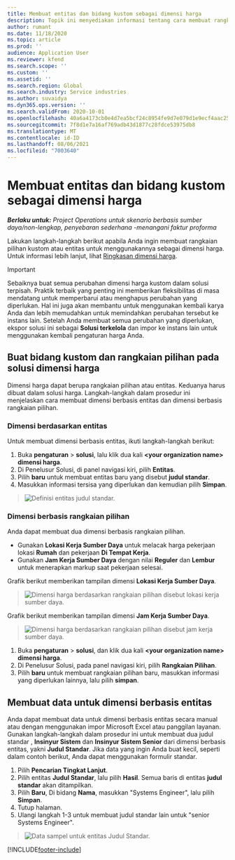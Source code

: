```yaml
---
title: Membuat entitas dan bidang kustom sebagai dimensi harga
description: Topik ini menyediakan informasi tentang cara membuat rangkaian pilihan kustom atau entitas.
author: rumant
ms.date: 11/18/2020
ms.topic: article
ms.prod: ''
audience: Application User
ms.reviewer: kfend
ms.search.scope: ''
ms.custom: ''
ms.assetid: ''
ms.search.region: Global
ms.search.industry: Service industries
ms.author: suvaidya
ms.dyn365.ops.version: ''
ms.search.validFrom: 2020-10-01
ms.openlocfilehash: 40a6a4173cb0e4d7ea5bcf24c8954fe9d7e079d1e9ecf4aac252b5133f12d3ff
ms.sourcegitcommit: 7f8d1e7a16af769adb43d1877c28fdce53975db8
ms.translationtype: MT
ms.contentlocale: id-ID
ms.lasthandoff: 08/06/2021
ms.locfileid: "7003640"
---
```

# <a name="create-custom-fields-and-entities-as-pricing-dimensions"></a>Membuat entitas dan bidang kustom sebagai dimensi harga

_**Berlaku untuk:** Project Operations untuk skenario berbasis sumber daya/non-lengkap, penyebaran sederhana -menangani faktur proforma_

Lakukan langkah-langkah berikut apabila Anda ingin membuat rangkaian pilihan kustom atau entitas untuk menggunakannya sebagai dimensi harga. Untuk informasi lebih lanjut, lihat [Ringkasan dimensi harga](pricing-dimensions-overview.md).  

> [!IMPORTANT]
> Sebaiknya buat semua perubahan dimensi harga kustom dalam solusi terpisah. Praktik terbaik yang penting ini memberikan fleksibilitas di masa mendatang untuk memperbarui atau menghapus perubahan yang diperlukan. Hal ini juga akan membantu untuk menggunakan kembali karya Anda dan lebih memudahkan untuk memindahkan perubahan tersebut ke instans lain. Setelah Anda membuat semua perubahan yang diperlukan, ekspor solusi ini sebagai **Solusi terkelola** dan impor ke instans lain untuk menggunakan kembali pengaturan harga Anda.

  
## <a name="create-custom-fields-and-option-sets-in-the-pricing-dimension-solution"></a>Buat bidang kustom dan rangkaian pilihan pada solusi dimensi harga

Dimensi harga dapat berupa rangkaian pilihan atau entitas. Keduanya harus dibuat dalam solusi harga. Langkah-langkah dalam prosedur ini menjelaskan cara membuat dimensi berbasis entitas dan dimensi berbasis rangkaian pilihan.

### <a name="entity-based-dimensions"></a>Dimensi berdasarkan entitas
Untuk membuat dimensi berbasis entitas, ikuti langkah-langkah berikut:

1. Buka **pengaturan** > **solusi**, lalu klik dua kali **\<your organization name> dimensi harga**.
2. Di Penelusur Solusi, di panel navigasi kiri, pilih **Entitas**.
3. Pilih **baru** untuk membuat entitas baru yang disebut **judul standar**. 
4. Masukkan informasi tersisa yang diperlukan dan kemudian pilih **Simpan**.

> ![Definisi entitas judul standar.](media/Standard-Title-entity-definition.png)

### <a name="option-set-based-dimensions"></a>Dimensi berbasis rangkaian pilihan 
Anda dapat membuat dua dimensi berbasis rangkaian pilihan. 

- Gunakan **Lokasi Kerja Sumber Daya** untuk melacak harga pekerjaan lokasi **Rumah** dan pekerjaan **Di Tempat Kerja**. 
- Gunakan **Jam Kerja Sumber Daya** dengan nilai **Reguler** dan **Lembur** untuk menerapkan markup saat pekerjaan selesai.

Grafik berikut memberikan tampilan dimensi **Lokasi Kerja Sumber Daya**. 

> ![Dimensi harga berdasarkan rangkaian pilihan disebut lokasi kerja sumber daya.](media/Option-set-PD-called-Resource-Work-Location.png)

Grafik berikut memberikan tampilan dimensi **Jam Kerja Sumber Daya**. 

> ![Dimensi harga berdasarkan rangkaian pilihan disebut jam kerja sumber daya.](media/Option-set-PD-called-Resource-Work-Hours.png)

1. Buka **pengaturan** > **solusi**, dan klik dua kali  **\<your organization name> dimensi harga**. 
2. Di Penelusur Solusi, pada panel navigasi kiri, pilih **Rangkaian Pilihan**. 
3. Pilih **baru** untuk membuat rangkaian pilihan baru, masukkan informasi yang diperlukan lainnya, lalu pilih **simpan**.

## <a name="create-data-for-entity-based-dimensions"></a>Membuat data untuk dimensi berbasis entitas

Anda dapat membuat data untuk dimensi berbasis entitas secara manual atau dengan menggunakan impor Microsoft Excel atau panggilan layanan. Gunakan langkah-langkah dalam prosedur ini untuk membuat dua judul standar , **Insinyur Sistem** dan **Insinyur Sistem Senior** dari dimensi berbasis entitas, yakni **Judul Standar**. Jika data yang ingin Anda buat kecil, seperti dalam contoh berikut, Anda dapat menggunakan formulir standar.

1. Pilih **Pencarian Tingkat Lanjut**.
2. Pilih entitas **Judul Standar**, lalu pilih **Hasil**. Semua baris di entitas **judul standar** akan ditampilkan.
3. Pilih **Baru**, Di bidang **Nama**, masukkan "Systems Engineer", lalu pilih **Simpan**.
4. Tutup halaman. 
5. Ulangi langkah 1-3 untuk membuat judul standar lain untuk "senior Systems Engineer".

> ![Data sampel untuk entitas Judul Standar.](media/ST-data.png)


[!INCLUDE[footer-include](../includes/footer-banner.md)]